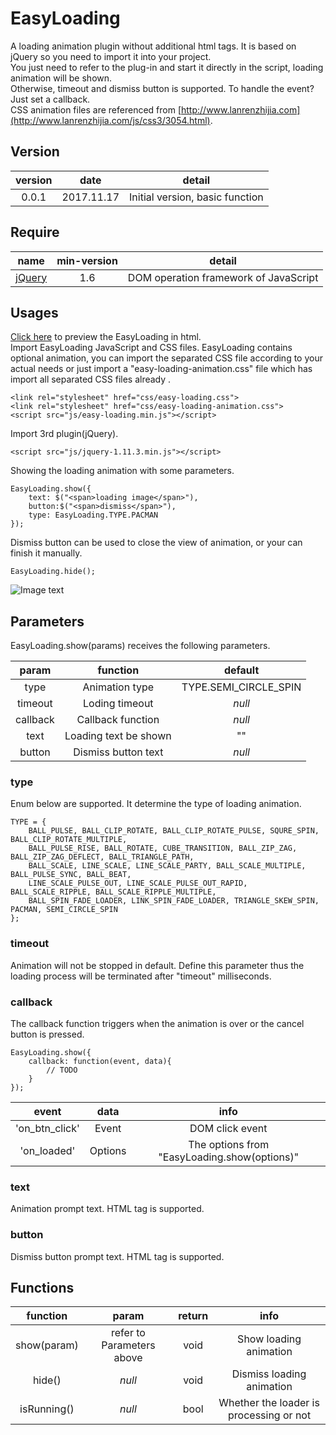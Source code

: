 # EasyLoading
A loading animation plugin without additional html tags. It is based on jQuery so you need to import it into your project.   
You just need to refer to the plug-in and start it directly in the script, loading animation will be shown.  
Otherwise, timeout and dismiss button is supported. To handle the event? Just set a callback.  
CSS animation files are referenced from [http://www.lanrenzhijia.com](http://www.lanrenzhijia.com/js/css3/3054.html).

## Version  

| version  | date | detail        | 
| :-------:|:----:|:-------------:|
| 0.0.1    | 2017.11.17 | Initial version, basic function      | 

## Require  

| name  | min-version | detail    | 
| :-------:|:----:|:-------------:|
| [jQuery](http://jquery.com/)   | 1.6  | DOM operation framework of JavaScript | 

## Usages  
[Click here]() to preview the EasyLoading in html.  
Import EasyLoading JavaScript and CSS files. EasyLoading contains optional animation, 
you can import the separated CSS file according to your actual needs or just import a  "easy-loading-animation.css" file 
which has import all separated CSS files already .

    <link rel="stylesheet" href="css/easy-loading.css">
    <link rel="stylesheet" href="css/easy-loading-animation.css">
    <script src="js/easy-loading.min.js"></script>
    
Import 3rd plugin(jQuery).

    <script src="js/jquery-1.11.3.min.js"></script>

Showing the loading animation with some parameters.

    EasyLoading.show({
        text: $("<span>loading image</span>"),
        button:$("<span>dismiss</span>"),
        type: EasyLoading.TYPE.PACMAN
    });
    
Dismiss button can be used to close the view of animation, or your can finish it manually.  

    EasyLoading.hide();
    

![Image text](https://github.com/yeye0922/ZoomMarker/raw/master/screenshot/sc_1.png)  
## Parameters  
EasyLoading.show(params) receives the following parameters.  

| param    | function      | default |
| :-------:|:-------------:|:------:|
| type     | Animation type | TYPE.SEMI_CIRCLE_SPIN|
| timeout      | Loding timeout | _null_|
| callback    | Callback function | _null_|
| text      | Loading text be shown| ""|
| button      | Dismiss button text | _null_|

### type
Enum below are supported. It determine the type of loading animation.  

    TYPE = {
        BALL_PULSE, BALL_CLIP_ROTATE, BALL_CLIP_ROTATE_PULSE, SQURE_SPIN, BALL_CLIP_ROTATE_MULTIPLE, 
        BALL_PULSE_RISE, BALL_ROTATE, CUBE_TRANSITION, BALL_ZIP_ZAG, BALL_ZIP_ZAG_DEFLECT, BALL_TRIANGLE_PATH, 
        BALL_SCALE, LINE_SCALE, LINE_SCALE_PARTY, BALL_SCALE_MULTIPLE, BALL_PULSE_SYNC, BALL_BEAT, 
        LINE_SCALE_PULSE_OUT, LINE_SCALE_PULSE_OUT_RAPID, BALL_SCALE_RIPPLE, BALL_SCALE_RIPPLE_MULTIPLE,
        BALL_SPIN_FADE_LOADER, LINK_SPIN_FADE_LOADER, TRIANGLE_SKEW_SPIN, PACMAN, SEMI_CIRCLE_SPIN
    };

### timeout
Animation will not be stopped in default. Define this parameter thus the loading process will be terminated after "timeout" milliseconds.
    
### callback
The callback function triggers when the animation is over or the cancel button is pressed.  

    EasyLoading.show({
        callback: function(event, data){
            // TODO
        }
    });
    
| event    | data      | info |
| :-------:|:-------------:|:------:|
| 'on_btn_click'     | Event | DOM click event|
| 'on_loaded'      | Options | The options from "EasyLoading.show(options)"|

### text
Animation prompt text. HTML tag is supported.

### button
Dismiss button prompt text. HTML tag is supported.

## Functions  
| function    | param      |  return | info |
| :-------:|:-------------:|:------:|:------:|
| show(param)     | refer to Parameters above | void | Show loading animation|
| hide()      | _null_ | void | Dismiss loading animation|
| isRunning()    |  _null_ | bool | Whether the loader is processing or not|